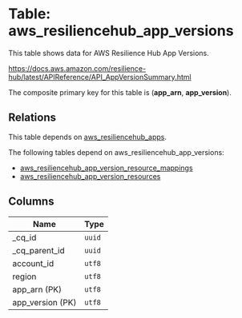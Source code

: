# Table: aws_resiliencehub_app_versions

This table shows data for AWS Resilience Hub App Versions.

https://docs.aws.amazon.com/resilience-hub/latest/APIReference/API_AppVersionSummary.html

The composite primary key for this table is (**app_arn**, **app_version**).

## Relations

This table depends on [aws_resiliencehub_apps](aws_resiliencehub_apps).

The following tables depend on aws_resiliencehub_app_versions:
  - [aws_resiliencehub_app_version_resource_mappings](aws_resiliencehub_app_version_resource_mappings)
  - [aws_resiliencehub_app_version_resources](aws_resiliencehub_app_version_resources)

## Columns

| Name          | Type          |
| ------------- | ------------- |
|_cq_id|`uuid`|
|_cq_parent_id|`uuid`|
|account_id|`utf8`|
|region|`utf8`|
|app_arn (PK)|`utf8`|
|app_version (PK)|`utf8`|